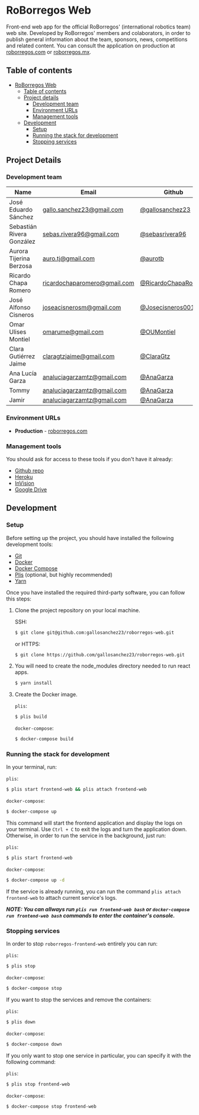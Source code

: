 # RoBorregos Web

Front-end web app for the official RoBorregos' (international robotics team) web site.
Developed by RoBorregos' members and colaborators, in order to publish general
information about the team, sponsors, news, competitions and related content.
You can consult the application on production at [roborregos.com](https://roborregos.com) or
[roborregos.mx](https://roborregos.mx).

## Table of contents

- [RoBorregos Web](#roborregos-web)
	- [Table of contents](#table-of-contents)
	- [Project details](#project-details)
		- [Development team](#development-team)
		- [Environment URLs](#environment-urls)
		- [Management tools](#management-tools)
	- [Development](#development)
		- [Setup](#setup)
		- [Running the stack for development](#running-the-stack-for-development)
		- [Stopping services](#stopping-services)

## Project Details

### Development team

| Name | Email | Github | Role |
| ---- | ----- | ------ | ---- |
| José Eduardo Sánchez | [gallo.sanchez23@gmail.com](mailto:gallo.sanchez23@gmail.com) | [@gallosanchez23](https://github.com/gallosanchez23) | PM & Developer |
| Sebastián Rivera González | [sebas.rivera96@gmail.com](mailto:sebas.rivera96@gmail.com) | [@sebasrivera96](https://github.com/sebasrivera96) | Developer |
| Aurora Tijerina Berzosa | [auro.tj@gmail.com](mailto:auro.tj@gmail.com) | [@aurotb](https://github.com/aurotb) | Developer |
| Ricardo Chapa Romero | [ricardochaparomero@gmail.com](mailto:ricardochaparomero@gmail.com) | [@RicardoChapaRomero](https://github.com/RicardoChapaRomero) | Developer |
| José Alfonso Cisneros | [joseacisnerosm@gmail.com](mailto:joseacisnerosm@gmail.com) | [@Josecisneros001](https://github.com/Josecisneros001) | Developer |
| Omar Ulises Montiel | [omarume@gmail.com](mailto:omarume@gmail.com) | [@OUMontiel](https://github.com/OUMontiel) | Developer |
| Clara Gutiérrez Jaime | [claragtzjaime@gmail.com](mailto:claragtzjaime@gmail.com) | [@ClaraGtz](https://github.com/ClaraGtz) | Designer & Developer |
| Ana Lucía Garza | [analuciagarzamtz@gmail.com](mailto:analuciagarzamtz@gmail.com) | [@AnaGarza](https://github.com/AnaGarza) | Designer |
| Tommy | [analuciagarzamtz@gmail.com](mailto:analuciagarzamtz@gmail.com) | [@AnaGarza](https://github.com/AnaGarza) | Designer |
| Jamir | [analuciagarzamtz@gmail.com](mailto:analuciagarzamtz@gmail.com) | [@AnaGarza](https://github.com/AnaGarza) | Designer |

### Environment URLs

* **Production** - [roborregos.com](https://roborregos.com)

### Management tools

You should ask for access to these tools if you don't have it already:

* [Github repo](https://github.com/gallosanchez23/roborregos-web)
* [Heroku](https://www.heroku.com/)
* [InVision](https://claragutierrez948964.invisionapp.com/prototype/RoBorregos-Web-ck7wek80a00nuq301lmd3k920?v=LLi6aocBvdMc49RvTuq1sg%3D%3D&linkshare=urlcopied)
* [Google Drive](https://drive.google.com/drive/folders/1dZeA8SSFkDSlj61sY3vJiCqCYluquqlw?usp=sharing)

## Development

### Setup

Before setting up the project, you should have installed the following development tools:

* [Git](https://git-scm.com/downloads)
* [Docker](https://runnable.com/docker/getting-started/)
* [Docker Compose](https://docs.docker.com/compose/install/)
* [Plis](https://github.com/IcaliaLabs/plis) (optional, but highly recommended)
* [Yarn](https://yarnpkg.com/lang/en/docs/install/#debian-stable)

Once you have installed the required third-party software, you can follow this steps:

1. Clone the project repository on your local machine.

	SSH:

	```bash
	$ git clone git@github.com:gallosanchez23/roborregos-web.git
	```

	or HTTPS:
	```bash
	$ git clone https://github.com/gallosanchez23/roborregos-web.git
	```

2. You will need to create the node_modules directory needed to run react apps.

	```bash
	$ yarn install
	```

3. Create the Docker image.

	`plis`:

	```bash
	$ plis build
	```

	`docker-compose`:

	```bash
	$ docker-compose build
	```

### Running the stack for development

In your terminal, run:

`plis`:

```bash
$ plis start frontend-web && plis attach frontend-web
```

`docker-compose`:

```bash
$ docker-compose up
```

This command will start the frontend application and display the logs on your terminal. Use `Ctrl + C` to exit the logs and turn the application down. Otherwise, in order to run the service in the background, just run:

`plis`:

```bash
$ plis start frontend-web
```

`docker-compose`:

```bash
$ docker-compose up -d
```

If the service is already running, you can run the command `plis attach frontend-web` to attach current service's logs.

***NOTE: You can allways run `plis run frontend-web bash` or `docker-compose run frontend-web bash` commands to enter the container's console.***

### Stopping services

In order to stop `roborregos-frontend-web` entirely you can run:

`plis`:

```bash
$ plis stop
```

`docker-compose`:

```bash
$ docker-compose stop
```

If you want to stop the services and remove the containers:

`plis`:

```bash
$ plis down
```

`docker-compose`:

```bash
$ docker-compose down
```

If you only want to stop one service in particular, you can specify it with the following command:

`plis`:

```bash
$ plis stop frontend-web
```

`docker-compose`:

```bash
$ docker-compose stop frontend-web
```
